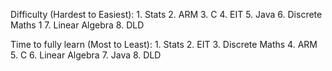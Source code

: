Difficulty (Hardest to Easiest):
	1. Stats
	2. ARM
	3. C
	4. EIT
	5. Java
	6. Discrete Maths 1
	7. Linear Algebra
	8. DLD

Time to fully learn (Most to Least):
	1. Stats
	2. EIT
	3. Discrete Maths
	4. ARM
	5. C
	6. Linear Algebra
	7. Java
	8. DLD
